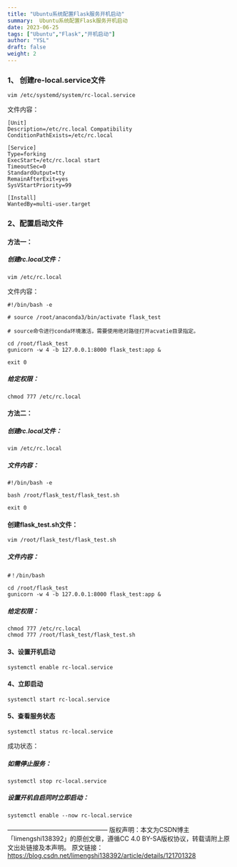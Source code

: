 ```yaml
---
title: "Ubuntu系统配置Flask服务开机启动"
summary:  Ubuntu系统配置Flask服务开机启动
date: 2023-06-25
tags: ["Ubuntu","Flask","开机启动"]
author: "YSL"
draft: false
weight: 2
---
```


### 1、 创建re-local.service文件

```
vim /etc/systemd/system/rc-local.service
```


文件内容：

```
[Unit]
Description=/etc/rc.local Compatibility
ConditionPathExists=/etc/rc.local

[Service]
Type=forking
ExecStart=/etc/rc.local start
TimeoutSec=0
StandardOutput=tty
RemainAfterExit=yes
SysVStartPriority=99

[Install]
WantedBy=multi-user.target
```


###  2、配置启动文件
#### 方法一：
##### 创建rc.local文件：

```
vim /etc/rc.local
```

文件内容：

```
#!/bin/bash -e 

# source /root/anaconda3/bin/activate flask_test

# source命令进行conda环境激活，需要使用绝对路径打开acvatie目录指定。

cd /root/flask_test
gunicorn -w 4 -b 127.0.0.1:8000 flask_test:app &

exit 0
```

##### 给定权限：

```
chmod 777 /etc/rc.local
```




#### 方法二：
##### 创建rc.local文件：

```
vim /etc/rc.local
```


##### 文件内容：

```
#!/bin/bash -e 

bash /root/flask_test/flask_test.sh

exit 0
```

#### 创建flask_test.sh文件：
```
vim /root/flask_test/flask_test.sh
```

##### 文件内容：

```
#！/bin/bash

cd /root/flask_test
gunicorn -w 4 -b 127.0.0.1:8000 flask_test:app &
```

##### 给定权限：
```
chmod 777 /etc/rc.local
chmod 777 /root/flask_test/flask_test.sh
```

#### 3、设置开机启动

```
systemctl enable rc-local.service
```

#### 4、立即启动
```
systemctl start rc-local.service
```

#### 5、查看服务状态
```
systemctl status rc-local.service
```

成功状态：



##### 如需停止服务：

```
systemctl stop rc-local.service
```

##### 设置开机自启同时立即启动：

```
systemctl enable --now rc-local.service
```

————————————————
版权声明：本文为CSDN博主「limengshi138392」的原创文章，遵循CC 4.0 BY-SA版权协议，转载请附上原文出处链接及本声明。
原文链接：https://blog.csdn.net/limengshi138392/article/details/121701328